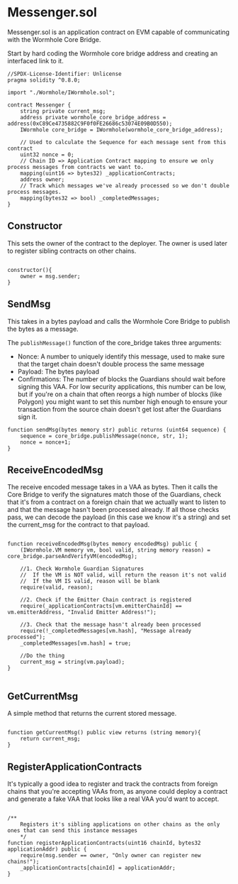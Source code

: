 # Messenger.sol
Messenger.sol is an application contract on EVM capable of communicating with the Wormhole Core Bridge. 

Start by hard coding the Wormhole core bridge address and creating an interfaced link to it. 

```solidity
//SPDX-License-Identifier: Unlicense
pragma solidity ^0.8.0;

import "./Wormhole/IWormhole.sol";

contract Messenger {
    string private current_msg;
    address private wormhole_core_bridge_address = address(0xC89Ce4735882C9F0f0FE26686c53074E09B0D550);
    IWormhole core_bridge = IWormhole(wormhole_core_bridge_address);

    // Used to calculate the Sequence for each message sent from this contract    
    uint32 nonce = 0;
    // Chain ID => Application Contract mapping to ensure we only process messages from contracts we want to.
    mapping(uint16 => bytes32) _applicationContracts;
    address owner;
    // Track which messages we've already processed so we don't double process messages.
    mapping(bytes32 => bool) _completedMessages;
}

```

## Constructor
This sets the owner of the contract to the deployer. The owner is used later to register sibling contracts on other chains.

```solidity

constructor(){
    owner = msg.sender;
}

```

## SendMsg
This takes in a bytes payload and calls the Wormhole Core Bridge to publish the bytes as a message. 

The `publishMessage()` function of the core_bridge takes three arguments: 
- Nonce: A number to uniquely identify this message, used to make sure that the target chain doesn't double process the same message
- Payload: The bytes payload
- Confirmations: The number of blocks the Guardians should wait before signing this VAA. For low security applications, this number can be low, but if you're on a chain that often reorgs a high number of blocks (like Polygon) you might want to set this number high enough to ensure your transaction from the source chain doesn't get lost after the Guardians sign it.

```solidity
function sendMsg(bytes memory str) public returns (uint64 sequence) {
    sequence = core_bridge.publishMessage(nonce, str, 1);
    nonce = nonce+1;
}
```

## ReceiveEncodedMsg
The receive encoded message takes in a VAA as bytes. Then it calls the Core Bridge to verify the signatures match those of the Guardians, check that it's from a contract on a foreign chain that we actually want to listen to and that the message hasn't been processed already. If all those checks pass, we can decode the payload (in this case we know it's a string) and set the current_msg for the contract to that payload.

```solidity

function receiveEncodedMsg(bytes memory encodedMsg) public {
    (IWormhole.VM memory vm, bool valid, string memory reason) = core_bridge.parseAndVerifyVM(encodedMsg);
    
    //1. Check Wormhole Guardian Signatures
    //  If the VM is NOT valid, will return the reason it's not valid
    //  If the VM IS valid, reason will be blank
    require(valid, reason);

    //2. Check if the Emitter Chain contract is registered
    require(_applicationContracts[vm.emitterChainId] == vm.emitterAddress, "Invalid Emitter Address!");

    //3. Check that the message hasn't already been processed
    require(!_completedMessages[vm.hash], "Message already processed");
    _completedMessages[vm.hash] = true;

    //Do the thing
    current_msg = string(vm.payload);
}


```

## GetCurrentMsg
A simple method that returns the current stored message.

```solidity

function getCurrentMsg() public view returns (string memory){
    return current_msg;
}

```

## RegisterApplicationContracts
It's typically a good idea to register and track the contracts from foreign chains that you're accepting VAAs from, as anyone could deploy a contract and generate a fake VAA that looks like a real VAA you'd want to accept. 

```solidity

/**
    Registers it's sibling applications on other chains as the only ones that can send this instance messages
    */
function registerApplicationContracts(uint16 chainId, bytes32 applicationAddr) public {
    require(msg.sender == owner, "Only owner can register new chains!");
    _applicationContracts[chainId] = applicationAddr;
}

```
